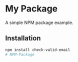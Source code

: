 # My Package

A simple NPM package example.

## Installation

```bash
npm install check-valid-email
# NPM-Package
